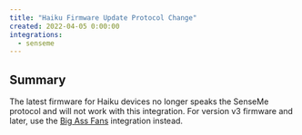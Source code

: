```yaml
---
title: "Haiku Firmware Update Protocol Change"
created: 2022-04-05 0:00:00
integrations:
  - senseme
---
```


## Summary

The latest firmware for Haiku devices no longer speaks the SenseMe protocol and will not work with this integration. For version v3 firmware and later, use the [Big Ass Fans](https://www.home-assistant.io/integrations/baf/) integration instead.

